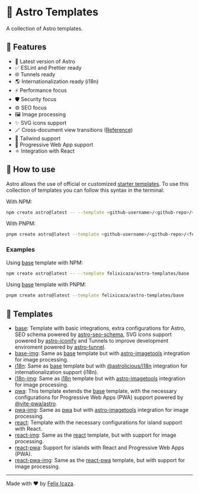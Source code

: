 # 🚀 Astro Templates

A collection of Astro templates.

## 👀 Features

- 🚀 Latest version of Astro
- ✅ ESLint and Prettier ready
- 🌐 Tunnels ready
- 🌎 Internationalization ready (i18n)
- ⚡ Performance focus
- 🛡️ Security focus
- ⚙️ SEO focus
- 🖼️ Image processing
- ✨ SVG icons support
- 🪄 Cross-document view transitions ([Reference](https://developer.chrome.com/docs/web-platform/view-transitions/cross-document))
- 💅 Tailwind support
- 📱 Progressive Web App support
- ⚛ Integration with React

## 🤔 How to use

Astro allows the use of official or customized [starter templates](https://docs.astro.build/en/install/auto/#starter-templates). To use this collection of templates you can follow this syntax in the terminal:

With NPM:

```bash
npm create astro@latest -- --template <github-username>/<github-repo>/<folder>
```

With PNPM:

```bash
pnpm create astro@latest --template <github-username>/<github-repo>/<folder>
```

### Examples

Using [base](./base) template with NPM:

```bash
npm create astro@latest -- --template felixicaza/astro-templates/base
```

Using [base](./base) template with PNPM:

```bash
pnpm create astro@latest --template felixicaza/astro-templates/base
```

## 📖 Templates

- [base](./base): Template with basic integrations, extra configurations for Astro, SEO schema powered by [astro-seo-schema](https://github.com/codiume/orbit/tree/main/packages/astro-seo-schema), SVG icons support powered by [astro-iconify](https://github.com/manuelmeister/astro-iconify) and Tunnels to improve development enviroment powered by [astro-tunnel](https://github.com/morinokami/astro-tunnel).
- [base-img](./base-img): Same as [base](./base) template but with [astro-imagetools](https://github.com/RafidMuhymin/astro-imagetools) integration for image processing.
- [i18n](./i18n): Same as [base](./base) template but with [@astrolicious/i18n](https://github.com/astrolicious/i18n) integration for internationalization support (i18n).
- [i18n-img](./i18n-img): Same as [i18n](./i18n) template but with [astro-imagetools](https://github.com/RafidMuhymin/astro-imagetools) integration for image processing.
- [pwa](./pwa): This template extends the [base](./base) template, with the necessary configurations for Progressive Web Apps (PWA) support powered by [@vite-pwa/astro](https://github.com/vite-pwa/astro).
- [pwa-img](./pwa-img): Same as [pwa](./pwa) but with [astro-imagetools](https://github.com/RafidMuhymin/astro-imagetools) integration for image processing.
- [react](./react/): Template with the necessary configurations for island support with React.
- [react-img](./react-img/): Same as the [react](./react) template, but with support for image processing.
- [react-pwa](./react-pwa/): Support for islands with React and Progressive Web Apps (PWA).
- [react-pwa-img](./react-pwa-img/): Same as the [react-pwa](./react-pwa) template, but with support for image processing.

---

Made with ❤️ by [Felix Icaza](https://felixicaza.com).
